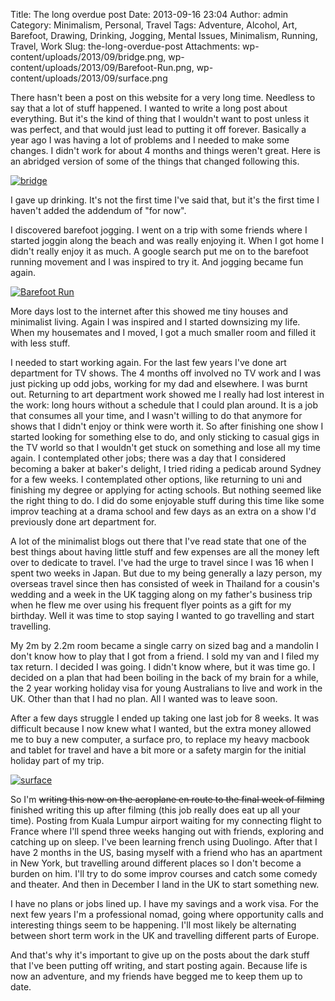 Title: The long overdue post
Date: 2013-09-16 23:04
Author: admin
Category: Minimalism, Personal, Travel
Tags: Adventure, Alcohol, Art, Barefoot, Drawing, Drinking, Jogging, Mental Issues, Minimalism, Running, Travel, Work
Slug: the-long-overdue-post
Attachments: wp-content/uploads/2013/09/bridge.png, wp-content/uploads/2013/09/Barefoot-Run.png, wp-content/uploads/2013/09/surface.png

There hasn't been a post on this website for a very long time. Needless
to say that a lot of stuff happened. I wanted to write a long post about
everything. But it's the kind of thing that I wouldn't want to post
unless it was perfect, and that would just lead to putting it off
forever. Basically a year ago I was having a lot of problems and I
needed to make some changes. I didn't work for about 4 months and things
weren't great. Here is an abridged version of some of the things that
changed following this.

[![](http://www.realityimprovement.com/wp-content/uploads/2013/09/bridge.png "bridge")](http://www.realityimprovement.com/wp-content/uploads/2013/09/bridge.png)

I gave up drinking. It's not the first time I've said that, but it's the
first time I haven't added the addendum of "for now".

I discovered barefoot jogging. I went on a trip with some friends where
I started joggin along the beach and was really enjoying it. When I got
home I didn't really enjoy it as much. A google search put me on to the
barefoot running movement and I was inspired to try it. And jogging
became fun again.

[![](http://www.realityimprovement.com/wp-content/uploads/2013/09/Barefoot-Run.png "Barefoot Run")](http://www.realityimprovement.com/wp-content/uploads/2013/09/Barefoot-Run.png)

More days lost to the internet after this showed me tiny houses and
minimalist living. Again I was inspired and I started downsizing my
life. When my housemates and I moved, I got a much smaller room and
filled it with less stuff.

I needed to start working again. For the last few years I've done art
department for TV shows. The 4 months off involved no TV work and I was
just picking up odd jobs, working for my dad and elsewhere. I was burnt
out. Returning to art department work showed me I really had lost
interest in the work: long hours without a schedule that I could plan
around. It is a job that consumes all your time, and I wasn't willing to
do that anymore for shows that I didn't enjoy or think were worth it. So
after finishing one show I started looking for something else to do, and
only sticking to casual gigs in the TV world so that I wouldn't get
stuck on something and lose all my time again. I contemplated other
jobs; there was a day that I considered becoming a baker at baker's
delight, I tried riding a pedicab around Sydney for a few weeks. I
contemplated other options, like returning to uni and finishing my
degree or applying for acting schools. But nothing seemed like the right
thing to do. I did do some enjoyable stuff during this time like some
improv teaching at a drama school and few days as an extra on a show I'd
previously done art department for.

A lot of the minimalist blogs out there that I've read state that one of
the best things about having little stuff and few expenses are all the
money left over to dedicate to travel. I've had the urge to travel since
I was 16 when I spent two weeks in Japan. But due to my being generally
a lazy person, my overseas travel since then has consisted of week in
Thailand for a cousin's wedding and a week in the UK tagging along on my
father's business trip when he flew me over using his frequent flyer
points as a gift for my birthday. Well it was time to stop saying I
wanted to go travelling and start travelling.

My 2m by 2.2m room became a single carry on sized bag and a mandolin I
don't know how to play that I got from a friend. I sold my van and I
filed my tax return. I decided I was going. I didn't know where, but it
was time go. I decided on a plan that had been boiling in the back of my
brain for a while, the 2 year working holiday visa for young Australians
to live and work in the UK. Other than that I had no plan. All I wanted
was to leave soon.

After a few days struggle I ended up taking one last job for 8 weeks. It
was difficult because I now knew what I wanted, but the extra money
allowed me to buy a new computer, a surface pro, to replace my heavy
macbook and tablet for travel and have a bit more or a safety margin for
the initial holiday part of my trip.

[![](http://www.realityimprovement.com/wp-content/uploads/2013/09/surface.png "surface")](http://www.realityimprovement.com/wp-content/uploads/2013/09/surface.png)

So I'm ~~writing this now on the aeroplane en route to the final week of
filming~~ finished writing this up after filming (this job really does
eat up all your time). Posting from Kuala Lumpur airport waiting for my
connecting flight to France where I'll spend three weeks hanging out
with friends, exploring and catching up on sleep. I've been learning
french using Duolingo. After that I have 2 months in the US, basing
myself with a friend who has an apartment in New York, but travelling
around different places so I don't become a burden on him. I'll try to
do some improv courses and catch some comedy and theater. And then in
December I land in the UK to start something new.

I have no plans or jobs lined up. I have my savings and a work visa. For
the next few years I'm a professional nomad, going where opportunity
calls and interesting things seem to be happening. I'll most likely be
alternating between short term work in the UK and travelling different
parts of Europe.

And that's why it's important to give up on the posts about the dark
stuff that I've been putting off writing, and start posting again.
Because life is now an adventure, and my friends have begged me to keep
them up to date.
